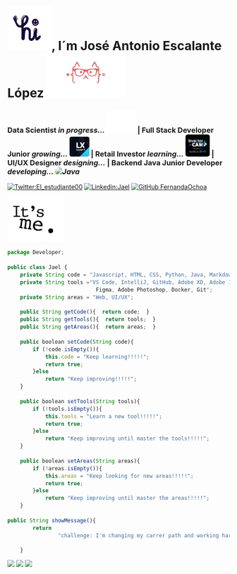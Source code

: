 <h1> <img src="https://github.com/JaelDS/JaelDS/blob/main/img/Wave-Hello-GIF-unscreen.gif" height="100" />, I´m José Antonio Escalante López <img src="https://github.com/JaelDS/JaelDS/blob/main/img/cool-cat-GIF-by-English-For-IT-unscreen.gif" height="100" /></h1>
<h3> Data Scientist <em> in progress... </em> <img src="https://github.com/JaelDS/JaelDS/blob/main/img/ibmoji-GIF-by-IBM-unscreen.gif" height="50" /> | Full Stack Developer Junior <em>growing...</em> <img src="https://github.com/JaelDS/JaelDS/blob/main/img/launchx.png" alt="LaunchX" style="width:45px; height:45px; border-radius: 10%"/> | Retail Investor <em>learning...</em> <img src="https://github.com/JaelDS/JaelDS/blob/main/img/investor.jpg" style="width:55px; height:50px; border-radius: 10%"/> | UI/UX Designer <em>designing...</em> | Backend Java Junior Developer <em>developing... <img src="https://img.shields.io/badge/Java-ED8B00?style=for-the-badge&logo=java&logoColor=white" alt="Java" style="border-radius:40px"/> </em> </h3>

[![Twitter:El_estudiante00](https://img.shields.io/twitter/follow/El_estudiante00?style=social)](https://twitter.com/El_estudiante00)  [![Linkedin:Jael](https://img.shields.io/badge/-Jael-blue?style=flat-square&logo=Linkedin&logoColor-white&link=https://www.linkedin.com/in/fernandaochoa8/)](https://www.linkedin.com/in/jaelds/)  [![GitHub FernandaOchoa](https://img.shields.io/github/followers/JaelDS?style=social)](https://github.com/JaelDS)

<img src="https://github.com/JaelDS/JaelDS/blob/main/img/Its-Me-Stop-GIF-by-joonasjoona-unscreen.gif" height="100" />

``` javascript
package Developer;

public class Jael {
    private String code = "Javascript, HTML, CSS, Python, Java, Markdown";
    private String tools ="VS Code, IntelliJ, GitHub, Adobe XD, Adobe Illustrator
                            Figma, Adobe Photoshop, Docker, Git";
    private String areas = "Web, UI/UX";

    public String getCode(){  return code;  }
    public String getTools(){  return tools;  }
    public String getAreas(){  return areas;  }
    
    public boolean setCode(String code){
        if (!code.isEmpty()){
            this.code = "Keep learning!!!!!";
            return true;
        }else
            return "Keep improving!!!!!";
    }

    public boolean setTools(String tools){
        if (!tools.isEmpty()){
            this.tools = "Learn a new tool!!!!!";
            return true;
        }else
            return "Keep improving until master the tools!!!!!";
    }

    public boolean setAreas(String areas){
        if (!areas.isEmpty()){
            this.areas = "Keep looking for new areas!!!!!";
            return true;
        }else
            return "Keep improving until master the areas!!!!!";
    }

public String showMessage(){
        return
                "challenge: I'm changing my carrer path and working hard to achieve my dreams!!!!!";

    }

```
<img src="http://ForTheBadge.com/images/badges/built-with-love.svg" /> <img src="https://img.shields.io/badge/Made%20with-Markdown-1f425f.svg" /> <img src="https://img.shields.io/badge/Ask%20me-anything-1abc9c.svg" />
 
<!--
**JaelDS/JaelDS** is a ✨ _special_ ✨ repository because its `README.md` (this file) appears on your GitHub profile.

Here are some ideas to get you started:

- 🔭 I’m currently working on ...
- 🌱 I’m currently learning ...
- 👯 I’m looking to collaborate on ...
- 🤔 I’m looking for help with ...
- 💬 Ask me about ...
- 📫 How to reach me: ...
- 😄 Pronouns: ...
- ⚡ Fun fact: ...
-->
